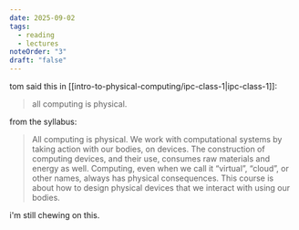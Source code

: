 ```yaml
---
date: 2025-09-02
tags:
  - reading
  - lectures
noteOrder: "3"
draft: "false"
---
```

tom said this in [[intro-to-physical-computing/ipc-class-1|ipc-class-1]]: 

> all computing is physical. 

from the syllabus: 

> All computing is physical. We work with computational systems by taking action with our bodies, on devices. The construction of computing devices, and their use, consumes raw materials and energy as well. Computing, even when we call it “virtual”, “cloud”, or other names, always has physical consequences. This course is about how to design physical devices that we interact with using our bodies.

i'm still chewing on this. 